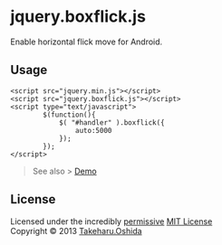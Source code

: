 # jquery.boxflick.js
Enable horizontal flick move for Android.

## Usage

	<script src="jquery.min.js"></script>
	<script src="jquery.boxflick.js"></script>
	<script type="text/javascript">
			$(function(){
				$( "#handler" ).boxflick({
		 			auto:5000
				});
			});
	</script>

>See also > [Demo](http://georgeosddev.github.io/jquery.boxflick.js/)


## License

Licensed under the incredibly [permissive](http://en.wikipedia.org/wiki/Permissive_free_software_licence) [MIT License](http://creativecommons.org/licenses/MIT/)
<br/>Copyright &copy; 2013 [Takeharu.Oshida](http://georgeosddev.github.com)
